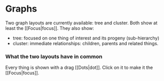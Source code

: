 # Graphs

Two graph layouts are currently available: tree and cluster. Both show at least the [[Focus|focus]]. They also show:
- tree: focused on one thing of interest and its progeny (sub-hierarchy)
- cluster: immediate relationships: children, parents and related things.

### What the two layouts have in common
Every thing is shown with a drag [[Dots|dot]]. Click on it to make it the [[Focus|focus]].
